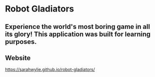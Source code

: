 # Robot Gladiators

## Experience the world's most boring game in all its glory! This application was built for learning purposes.

## Website
https://sarahwylie.github.io/robot-gladiators/
